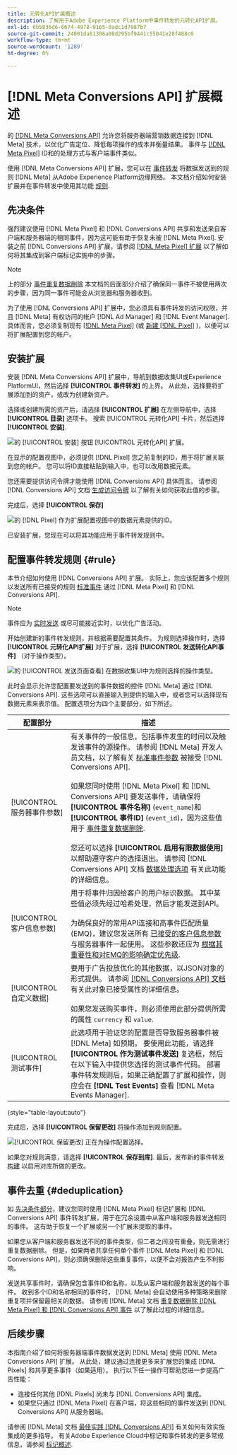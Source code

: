 ```yaml
---
title: 元转化API扩展概述
description: 了解用于Adobe Experience Platform中事件转发的元转化API扩展。
exl-id: 6b5836d6-6674-4978-9165-0adc1d7087b7
source-git-commit: 24001da61306a00d295bf9441c55041e20f488c0
workflow-type: tm+mt
source-wordcount: '1289'
ht-degree: 0%

---
```


# [!DNL Meta Conversions API] 扩展概述

的 [[!DNL Meta Conversions API]](https://developers.facebook.com/docs/marketing-api/conversions-api/) 允许您将服务器端营销数据连接到 [!DNL Meta] 技术，以优化广告定位、降低每项操作的成本并衡量结果。 事件与 [[!DNL Meta Pixel]](https://developers.facebook.com/docs/meta-pixel/) ID和的处理方式与客户端事件类似。

使用 [!DNL Meta Conversions API] 扩展，您可以在 [事件转发](../../../ui/event-forwarding/overview.md) 将数据发送到的规则 [!DNL Meta] 从Adobe Experience Platform边缘网络。 本文档介绍如何安装扩展并在事件转发中使用其功能 [规则](../../../ui/managing-resources/rules.md).

## 先决条件

强烈建议使用 [!DNL Meta Pixel] 和 [!DNL Conversions API] 共享和发送来自客户端和服务器端的相同事件，因为这可能有助于恢复未被 [!DNL Meta Pixel]. 安装之前 [!DNL Conversions API] 扩展，请参阅 [[!DNL Meta Pixel] 扩展](../../client/meta/overview.md) 以了解如何将其集成到客户端标记实施中的步骤。

>[!NOTE]
>
>上的部分 [事件重复数据删除](#deduplication) 本文档的后面部分介绍了确保同一事件不被使用两次的步骤，因为同一事件可能会从浏览器和服务器收到。

为了使用 [!DNL Conversions API] 扩展中，您必须具有事件转发的访问权限，并且 [!DNL Meta] 有权访问的帐户 [!DNL Ad Manager] 和 [!DNL Event Manager]. 具体而言，您必须复制现有 [[!DNL Meta Pixel]](https://www.facebook.com/business/help/952192354843755?id=1205376682832142) (或 [新建 [!DNL Pixel]](https://www.facebook.com/business/help/952192354843755) )，以便可以将扩展配置到您的帐户。

## 安装扩展

安装 [!DNL Meta Conversions API] 扩展中，导航到数据收集UI或Experience PlatformUI，然后选择 **[!UICONTROL 事件转发]** 的上界。 从此处，选择要将扩展添加到的资产，或改为创建新资产。

选择或创建所需的资产后，请选择 **[!UICONTROL 扩展]** 在左侧导航中，选择 **[!UICONTROL 目录]** 选项卡。 搜索 [!UICONTROL 元转化API] 卡片，然后选择 **[!UICONTROL 安装]**.

![的 [!UICONTROL 安装] 按钮 [!UICONTROL 元转化API] 扩展。](../../../images/extensions/server/meta/install.png)

在显示的配置视图中，必须提供 [!DNL Pixel] 您之前复制的ID，用于将扩展关联到您的帐户。 您可以将ID直接粘贴到输入中，也可以改用数据元素。

您还需要提供访问令牌才能使用 [!DNL Conversions API] 具体而言。 请参阅 [!DNL Conversions API] 文档 [生成访问令牌](https://developers.facebook.com/docs/marketing-api/conversions-api/get-started#access-token) 以了解有关如何获取此值的步骤。

完成后，选择 **[!UICONTROL 保存]**

![的 [!DNL Pixel] 作为扩展配置视图中的数据元素提供的ID。](../../../images/extensions/server/meta/configure.png)

已安装扩展，您现在可以将其功能应用于事件转发规则中。

## 配置事件转发规则 {#rule}

本节介绍如何使用 [!DNL Conversions API] 扩展。 实际上，您应该配置多个规则以发送所有已接受的规则 [标准事件](https://developers.facebook.com/docs/meta-pixel/reference) 通过 [!DNL Meta Pixel] 和 [!DNL Conversions API].

>[!NOTE]
>
>事件应为 [实时发送](https://www.facebook.com/business/help/379226453470947?id=818859032317965) 或尽可能接近实时，以优化广告活动。

开始创建新的事件转发规则，并根据需要配置其条件。 为规则选择操作时，选择 **[!UICONTROL 元转化API扩展]** 对于扩展，选择 **[!UICONTROL 发送转化API事件]** （对于操作类型）。

![的 [!UICONTROL 发送页面查看] 在数据收集UI中为规则选择的操作类型。](../../../images/extensions/server/meta/select-action.png)

此时会显示允许您配置要发送到的事件数据的控件 [!DNL Meta] 通过 [!DNL Conversions API]. 这些选项可以直接输入到提供的输入中，或者您可以选择现有数据元素来表示值。 配置选项分为四个主要部分，如下所述。

| 配置部分 | 描述 |
| --- | --- |
| [!UICONTROL 服务器事件参数] | 有关事件的一般信息，包括事件发生的时间以及触发该事件的源操作。 请参阅 [!DNL Meta] 开发人员文档，以了解有关 [标准事件参数](https://developers.facebook.com/docs/marketing-api/conversions-api/parameters/server-event) 被接受 [!DNL Conversions API].<br><br>如果您同时使用 [!DNL Meta Pixel] 和 [!DNL Conversions API] 要发送事件，请确保将 **[!UICONTROL 事件名称]** (`event_name`)和 **[!UICONTROL 事件ID]** (`event_id`)，因为这些值用于 [事件重复数据删除](#deduplication).<br><br>您还可以选择 **[!UICONTROL 启用有限数据使用]** 以帮助遵守客户的选择退出。 请参阅 [!DNL Conversions API] 文档 [数据处理选项](https://developers.facebook.com/docs/marketing-apis/data-processing-options/) 有关此功能的详细信息。 |
| [!UICONTROL 客户信息参数] | 用于将事件归因给客户的用户标识数据。 其中某些值必须先经过哈希处理，然后才能发送到API。<br><br>为确保良好的常用API连接和高事件匹配质量(EMQ)，建议您发送所有 [已接受的客户信息参数](https://developers.facebook.com/docs/marketing-api/conversions-api/parameters/customer-information-parameters) 与服务器事件一起使用。 这些参数还应为 [根据其重要性和对EMQ的影响确定优先级](https://www.facebook.com/business/help/765081237991954?id=818859032317965). |
| [!UICONTROL 自定义数据] | 要用于广告投放优化的其他数据，以JSON对象的形式提供。 请参阅 [[!DNL Conversions API] 文档](https://developers.facebook.com/docs/marketing-api/conversions-api/parameters/custom-data) 有关此对象已接受属性的详细信息。<br><br>如果您发送购买事件，则必须使用此部分提供所需的属性 `currency` 和 `value`. |
| [!UICONTROL 测试事件] | 此选项用于验证您的配置是否导致服务器事件被 [!DNL Meta] 如预期。 要使用此功能，请选择 **[!UICONTROL 作为测试事件发送]** 复选框，然后在以下输入中提供您选择的测试事件代码。 部署事件转发规则后，如果正确配置了扩展和操作，则应会在 **[!DNL Test Events]** 查看 [!DNL Meta Events Manager]. |

{style=&quot;table-layout:auto&quot;}

完成后，选择 **[!UICONTROL 保留更改]** 将操作添加到规则配置。

![[!UICONTROL 保留更改] 正在为操作配置选择。](../../../images/extensions/server/meta/keep-changes.png)

如果您对规则满意，请选择 **[!UICONTROL 保存到库]**. 最后，发布新的事件转发 [构建](../../../ui/publishing/builds.md) 以启用对库所做的更改。

## 事件去重 {#deduplication}

如 [先决条件部分](#prerequisites)，建议您同时使用 [!DNL Meta Pixel] 标记扩展和 [!DNL Conversions API] 事件转发扩展，用于在冗余设置中从客户端和服务器发送相同的事件。 这有助于恢复一个扩展或另一个扩展未提取的事件。

如果您从客户端和服务器发送不同的事件类型，但二者之间没有重叠，则无需进行重复数据删除。 但是，如果两者共享任何单个事件 [!DNL Meta Pixel] 和 [!DNL Conversions API]，则必须确保删除这些重复事件，以便不会对报告产生不利影响。

发送共享事件时，请确保包含事件ID和名称，以及从客户端和服务器发送的每个事件。 收到多个ID和名称相同的事件时， [!DNL Meta] 会自动使用多种策略来删除重复项并保留最相关的数据。 请参阅 [!DNL Meta] 文档 [重复数据删除 [!DNL Meta Pixel] 和 [!DNL Conversions API] 事件](https://www.facebook.com/business/help/823677331451951?id=1205376682832142) 以了解此过程的详细信息。

## 后续步骤

本指南介绍了如何将服务器端事件数据发送到 [!DNL Meta] 使用 [!DNL Meta Conversions API] 扩展。 从此处，建议通过连接更多来扩展您的集成 [!DNL Pixels] 和共享更多事件（如果适用）。 执行以下任一操作可帮助您进一步提高广告性能：

* 连接任何其他 [!DNL Pixels] 尚未与 [!DNL Conversions API] 集成。
* 如果您只通过 [!DNL Meta Pixel] 在客户端，将这些相同的事件发送到 [!DNL Conversions API] 从服务器端。

请参阅 [!DNL Meta] 文档 [最佳实践 [!DNL Conversions API]](https://www.facebook.com/business/help/308855623839366?id=818859032317965) 有关如何有效实施集成的更多指导。 有关Adobe Experience Cloud中标记和事件转发的更多常规信息，请参阅 [标记概述](../../../home.md).
